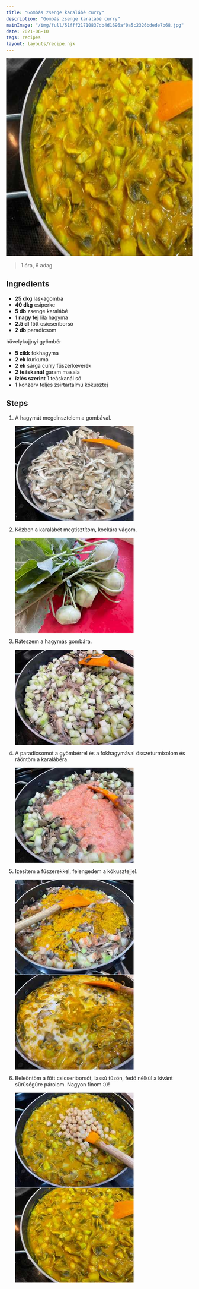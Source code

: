 ```yaml
---
title: "Gombás zsenge karalábé curry"
description: "Gombás zsenge karalábé curry"
mainImage: "/img/full/51fff21710837db4d1696af0a5c2326bdede7b68.jpg"
date: 2021-06-10
tags: recipes
layout: layouts/recipe.njk
---
```

                            
<p align="center"><a href="https://cookpad.com/hu/receptek/15122666-gombas-zsenge-karalabe-curry" rel="Recipe source page"><img width="751" height="532" src="/img/full/51fff21710837db4d1696af0a5c2326bdede7b68.jpg"/></a></p>

> 1 óra, 6 adag 

## Ingredients
* **25 dkg** laskagomba
* **40 dkg** csiperke
* **5 db** zsenge karalábé
* **1 nagy fej** lila hagyma
* **2.5 dl** főtt csicseriborsó
* **2 db** paradicsom

hüvelykujjnyi gyömbér
* **5 cikk** fokhagyma
* **2 ek** kurkuma
* **2 ek** sárga curry fűszerkeverék
* **2 teáskanál** garam masala
* **ízlés szerint** 1 teáskanál só
* **1** konzerv teljes zsirtartalmú kókusztej

## Steps

1. A hagymát megdinsztelem a gombával.
 
    <p><img width="320" height="256" align="left" src="/img/full/56e4db25f734850b2df488f2497e3f8dd154557a.jpg"/></p><div style="clear: both"/>

2. Közben a karalábét megtisztítom, kockára vágom.
 
    <p><img width="320" height="256" align="left" src="/img/full/f0a14a229badaabbf5503a17e9f65eb1639af37d.jpg"/></p><div style="clear: both"/>

3. Ráteszem a hagymás gombára.
 
    <p><img width="320" height="256" align="left" src="/img/full/b4efab5f52174e8b6c20e9658791aeb019246756.jpg"/></p><div style="clear: both"/>

4. A paradicsomot a gyömbérrel és a fokhagymával összeturmixolom és ráöntöm a karalábéra.
 
    <p><img width="320" height="256" align="left" src="/img/full/85ffc8444a90e2d458504b86f30a9c1118303283.jpg"/></p><div style="clear: both"/>

5. Izesítem a fűszerekkel, felengedem a kókusztejjel.
 
    <p><img width="320" height="256" align="left" src="/img/full/495464c7d611f4ffe5844ee539ae5878d543b1c1.jpg"/></p><p><img width="320" height="256" align="left" src="/img/full/11e61ff198d544d19b18c04ae61f8abb3ea8bfce.jpg"/></p><div style="clear: both"/>

6. Beleöntöm a főtt csicseriborsót, lassú tűzön, fedő nélkül a kívánt sűrűségűre párolom. Nagyon finom :))!
 
    <p><img width="320" height="256" align="left" src="/img/full/87b2832bc6e62855fc940a2e1ba01933e6e9e359.jpg"/></p><p><img width="320" height="256" align="left" src="/img/full/a35b9096d5ff3b0431e0ba47bba6007e6e3ec3a3.jpg"/></p><div style="clear: both"/>

